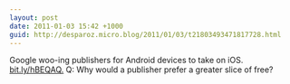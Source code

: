 ```yaml
---
layout: post
date: 2011-01-03 15:42 +1000
guid: http://desparoz.micro.blog/2011/01/03/t21803493471817728.html
---
```

Google woo-ing publishers for Android devices to take on iOS. [bit.ly/hBEQAQ.](http://bit.ly/hBEQAQ.) Q: Why would a publisher prefer a greater slice of free?
